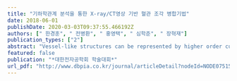 ```yaml
---
title: "기하학관계 분석을 통한 X-ray/CT영상 기반 혈관 조각 병합기법"
date: 2018-06-01
publishDate: 2020-03-03T09:37:55.466192Z
authors: [" 한경훈", " 전병환", " 홍영택", " 심학준", " 장혁재"]
publication_types: ["2"]
abstract: "Vessel-like structures can be represented by higher order curves. Such curvature and torsion are useful properties for analysis of coronary artery. With conventional methods for coronary artery segmentation in X-ray and CT images, accuracy can be improved by clustering and merging using geometric properties. Broken or disconnected vessels due to the plaques can be merged into one by the proposed method."
featured: false
publication: "*대한전자공학회 학술대회*"
url_pdf: "http://www.dbpia.co.kr/journal/articleDetail?nodeId=NODE07515813"
---
```


